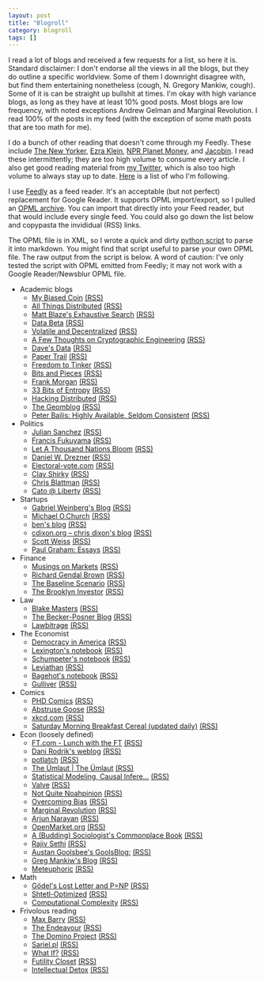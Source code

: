```yaml
---
layout: post
title: "Blogroll"
category: blogroll
tags: []
---
```


I read a lot of blogs and received a few requests for a list, so here
it is. Standard disclaimer: I don't endorse all the views in all the
blogs, but they do outline a specific worldview. Some of them I
downright disagree with, but find them entertaining nonetheless
(cough, N. Gregory Mankiw, cough). Some of it is can be straight up
bullshit at times. I'm okay with high variance blogs, as long as they
have at least 10% good posts. Most blogs are low frequency, with noted
exceptions Andrew Gelman and Marginal Revolution. I read 100% of the
posts in my feed (with the exception of some math posts that are too
math for me).

I do a bunch of other reading that doesn't come through my
Feedly. These include [The New Yorker](http://www.newyorker.com),
[Ezra Klein](http://www.washingtonpost.com/blogs/wonkblog/), [NPR
Planet Money](http://www.npr.org/blogs/money/), and
[Jacobin](http://jacobinmag.com/). I read these intermittently; they
are too high volume to consume every article. I also get good reading
material from [my Twitter](http://twitter.com/narayanarjun), which is
also too high volume to always stay up to
date. [Here](http://twitter.com/following) is a list of who I'm
following.

I use [Feedly](http://www.feedly.com) as a feed reader. It's an
acceptable (but not perfect) replacement for Google Reader. It
supports OPML import/export, so I pulled an [OPML
archive](http://arjunravinarayan.github.io/uploads/feedly.opml). You
can import that directly into your Feed reader, but that would include
every single feed. You could also go down the list below and copypasta
the invididual (RSS) links.

The OPML file is in XML, so I wrote a quick and dirty [python
script](http://arjunravinarayan.github.io/uploads/opml-feedly.py) to
parse it into markdown. You might find that script useful to parse
your own OPML file. The raw output from the script is below. A word
of caution: I've only tested the script with OPML emitted from Feedly;
it may not work with a Google Reader/Newsblur OPML file.

* Academic blogs
  * [My Biased Coin](http://mybiasedcoin.blogspot.com/) [(RSS)](http://mybiasedcoin.blogspot.com/feeds/posts/default)
  * [All Things Distributed](http://www.allthingsdistributed.com/) [(RSS)](http://www.allthingsdistributed.com/atom.xml)
  * [Matt Blaze's Exhaustive Search](http://www.crypto.com/blog) [(RSS)](http://www.crypto.com/blog/rss20.xml)
  * [Data Beta](http://databeta.wordpress.com) [(RSS)](http://databeta.wordpress.com/feed/)
  * [Volatile and Decentralized](http://matt-welsh.blogspot.com/) [(RSS)](http://matt-welsh.blogspot.com/feeds/posts/default)
  * [A Few Thoughts on Cryptographic Engineering](http://blog.cryptographyengineering.com/) [(RSS)](http://feeds.feedburner.com/AFewThoughtsOnCryptographicEngineering)
  * [Dave's Data](http://da-data.blogspot.com/) [(RSS)](http://da-data.blogspot.com/feeds/posts/default)
  * [Paper Trail](http://the-paper-trail.org/blog) [(RSS)](http://the-paper-trail.org/blog/feed/)
  * [Freedom to Tinker](https://freedom-to-tinker.com) [(RSS)](http://www.freedom-to-tinker.com/?feed=rss2)
  * [Bits and Pieces](http://harry-lewis.blogspot.com/) [(RSS)](http://harry-lewis.blogspot.com/feeds/posts/default)
  * [Frank Morgan](http://sites.williams.edu/Morgan) [(RSS)](http://blogs.williams.edu/Morgan/feed/)
  * [33 Bits of Entropy](http://33bits.org) [(RSS)](http://33bits.org/feed/)
  * [Hacking Distributed]() [(RSS)](http://hackingdistributed.com/hackingdistributed.atom)
  * [The Geomblog](http://geomblog.blogspot.com/) [(RSS)](http://geomblog.blogspot.com/feeds/posts/default)
  * [Peter Bailis: Highly Available, Seldom Consistent](http://bailis.org/blog) [(RSS)](http://feeds.feedburner.com/pbailis)
* Politics
  * [Julian Sanchez](http://www.juliansanchez.com) [(RSS)](http://www.juliansanchez.com/feed/)
  * [Francis Fukuyama](http://blogs.the-american-interest.com/fukuyama) [(RSS)](http://blogs.the-american-interest.com/fukuyama/feed/)
  * [Let A Thousand Nations Bloom](http://athousandnations.com) [(RSS)](http://feeds2.feedburner.com/LetAThousandNationsBloom)
  * [Daniel W. Drezner](http://drezner.foreignpolicy.com) [(RSS)](http://drezner.foreignpolicy.com/node/feed)
  * [Electoral-vote.com](http://www.electoral-vote.com/) [(RSS)](http://www.electoral-vote.com/evp2012/RSS/index.rss)
  * [Clay Shirky](http://www.shirky.com/weblog) [(RSS)](http://www.shirky.com/weblog/feed/)
  * [Chris Blattman](http://chrisblattman.com) [(RSS)](http://chrisblattman.com/feed/)
  * [Cato @ Liberty](http://www.cato.org/) [(RSS)](http://feeds.cato.org/Cato-at-liberty)
* Startups
  * [Gabriel Weinberg's Blog](http://www.gabrielweinberg.com/blog/) [(RSS)](http://feeds.feedburner.com/yegg)
  * [Michael O.Church](http://michaelochurch.wordpress.com) [(RSS)](http://michaelochurch.wordpress.com/feed/)
  * [ben's blog](http://bhorowitz.com) [(RSS)](http://bhorowitz.com/feed/)
  * [cdixon.org – chris dixon's blog](http://cdixon.org) [(RSS)](http://cdixon.org/feed/atom/)
  * [Scott Weiss](http://scott.a16z.com) [(RSS)](http://scott.a16z.com/feed/)
  * [Paul Graham: Essays](http://www.paulgraham.com/) [(RSS)](http://www.aaronsw.com/2002/feeds/pgessays.rss)
* Finance
  * [Musings on Markets](http://aswathdamodaran.blogspot.com/) [(RSS)](http://aswathdamodaran.blogspot.com/feeds/posts/default)
  * [Richard Gendal Brown](http://gendal.wordpress.com) [(RSS)](http://gendal.wordpress.com/feed/)
  * [The Baseline Scenario](http://baselinescenario.com) [(RSS)](http://baselinescenario.com/feed/)
  * [The Brooklyn Investor](http://brooklyninvestor.blogspot.com/) [(RSS)](http://brooklyninvestor.blogspot.com/feeds/posts/default)
* Law
  * [Blake Masters](http://blakemasters.com/) [(RSS)](http://blakemasters.tumblr.com/rss)
  * [The Becker-Posner Blog](http://www.becker-posner-blog.com/) [(RSS)](http://feeds.feedburner.com/becker-posner?format=xml)
  * [Lawbitrage](http://lawbitrage.typepad.com/blog/) [(RSS)](http://lawbitrage.typepad.com/blog/atom.xml)
* The Economist
  * [Democracy in America](http://www.economist.com/node/21003976/index.xml) [(RSS)](http://www.economist.com/blogs/democracyinamerica/index.xml)
  * [Lexington's notebook](http://www.economist.com/node/21003993/index.xml) [(RSS)](http://feeds2.feedburner.com/LexingtonsNotebook?format=xml)
  * [Schumpeter's notebook](http://www.economist.com/node/21004040/index.xml) [(RSS)](http://www.economist.com/blogs/schumpeter/index.xml)
  * [Leviathan](http://www.economist.com/node/21015486/index.xml) [(RSS)](http://www.economist.com/blogs/leviathan/index.xml)
  * [Bagehot's notebook](http://www.economist.com/node/21003990/index.xml) [(RSS)](http://www.economist.com/blogs/bagehot/index.xml)
  * [Gulliver](http://www.economist.com/node/21003986/index.xml) [(RSS)](http://www.economist.com/blogs/gulliver/index.xml)
* Comics
  * [PHD Comics](http://www.phdcomics.com) [(RSS)](http://www.phdcomics.com/gradfeed.php)
  * [Abstruse Goose](http://abstrusegoose.com) [(RSS)](http://feeds.feedburner.com/AbstruseGoose)
  * [xkcd.com](http://xkcd.com/) [(RSS)](http://xkcd.com/atom.xml)
  * [Saturday Morning Breakfast Cereal (updated daily)](http://www.smbc-comics.com) [(RSS)](http://www.smbc-comics.com/rss.php)
* Econ (loosely defined)
  * [FT.com - Lunch with the FT](http://www.ft.com/life-arts/lunch-with-the-ft) [(RSS)](http://www.ft.com/rss/comment/columnists/lunchwiththeft)
  * [Dani Rodrik's weblog](http://rodrik.typepad.com/dani_rodriks_weblog/) [(RSS)](http://rodrik.typepad.com/dani_rodriks_weblog/atom.xml)
  * [potlatch](http://potlatch.typepad.com/weblog/) [(RSS)](http://potlatch.typepad.com/weblog/atom.xml)
  * [The Ümlaut | The Ümlaut](http://theumlaut.com) [(RSS)](http://theumlaut.com/feed/)
  * [Statistical Modeling, Causal Infere...](http://andrewgelman.com) [(RSS)](http://andrewgelman.com/feed/)
  * [Valve](http://blogs.valvesoftware.com) [(RSS)](http://blogs.valvesoftware.com/feed/)
  * [Not Quite Noahpinion](http://noahpinionblog.blogspot.com/) [(RSS)](http://noahpinionblog.blogspot.com/feeds/posts/default)
  * [Overcoming Bias](http://www.overcomingbias.com) [(RSS)](http://www.overcomingbias.com/feed)
  * [Marginal Revolution](http://marginalrevolution.com) [(RSS)](http://feeds.feedburner.com/marginalrevolution/feed)
  * [Arjun Narayan](http://arjunravinarayan.github.io) [(RSS)](http://arjunravinarayan.github.io/atom.xml)
  * [OpenMarket.org](http://www.openmarket.org) [(RSS)](http://feeds.feedburner.com/Openmarketorg)
  * [A (Budding) Sociologist's Commonplace Book](http://asociologist.com) [(RSS)](http://asociologist.wordpress.com/feed/)
  * [Rajiv Sethi](http://rajivsethi.blogspot.com/) [(RSS)](http://rajivsethi.blogspot.com/feeds/posts/default)
  * [Austan Goolsbee's GoolsBlog:](http://goolsbee.blogspot.com/) [(RSS)](http://goolsbee.blogspot.com/feeds/posts/default)
  * [Greg Mankiw's Blog](http://gregmankiw.blogspot.com/) [(RSS)](http://feeds.feedburner.com/blogspot/SOpj)
  * [Meteuphoric](http://meteuphoric.wordpress.com) [(RSS)](http://meteuphoric.wordpress.com/feed/)
* Math
  * [Gödel's Lost Letter and P=NP](http://rjlipton.wordpress.com) [(RSS)](http://rjlipton.wordpress.com/feed/)
  * [Shtetl-Optimized](http://www.scottaaronson.com/blog) [(RSS)](http://scottaaronson.com/blog/?feed=rss2)
  * [Computational Complexity](http://blog.computationalcomplexity.org/) [(RSS)](http://blog.computationalcomplexity.org/feeds/posts/default)
* Frivolous reading
  * [Max Barry](http://www.maxbarry.com) [(RSS)](http://feeds2.feedburner.com/maxbarry)
  * [The Endeavour](http://www.johndcook.com/blog) [(RSS)](http://www.johndcook.com/blog/feed/)
  * [The Domino Project](http://www.thedominoproject.com) [(RSS)](http://feeds.feedburner.com/TheDominoProject)
  * [Sariel.pl](http://sariel.pl) [(RSS)](http://sariel.pl/feed/)
  * [What If?]() [(RSS)](http://what-if.xkcd.com/feed.atom)
  * [Futility Closet](http://www.futilitycloset.com) [(RSS)](http://feeds.feedburner.com/FutilityCloset)
  * [Intellectual Detox](http://intellectual-detox.com) [(RSS)](http://intellectual-detox.com/feed/)
